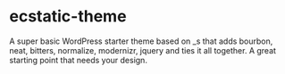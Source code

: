 ecstatic-theme
==============

A super basic WordPress starter theme based on _s that adds bourbon, neat, bitters, normalize, modernizr, jquery and ties it all together. A great starting point that needs your design.
